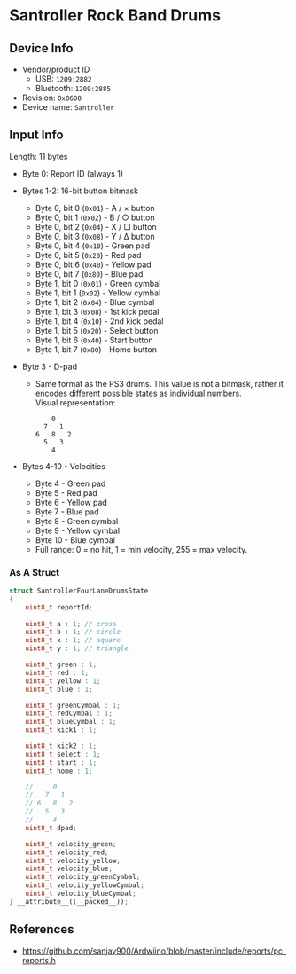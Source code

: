 # Santroller Rock Band Drums

## Device Info

- Vendor/product ID
  - USB: `1209:2882`
  - Bluetooth: `1209:2885`
- Revision: `0x0600`
- Device name: `Santroller`

## Input Info

Length: 11 bytes

- Byte 0: Report ID (always 1)
- Bytes 1-2: 16-bit button bitmask
  - Byte 0, bit 0 (`0x01`) - A / × button
  - Byte 0, bit 1 (`0x02`) - B / ○ button
  - Byte 0, bit 2 (`0x04`) - X / □ button
  - Byte 0, bit 3 (`0x08`) - Y / Δ button
  - Byte 0, bit 4 (`0x10`) - Green pad
  - Byte 0, bit 5 (`0x20`) - Red pad
  - Byte 0, bit 6 (`0x40`) - Yellow pad
  - Byte 0, bit 7 (`0x80`) - Blue pad
  - Byte 1, bit 0 (`0x01`) - Green cymbal
  - Byte 1, bit 1 (`0x02`) - Yellow cymbal
  - Byte 1, bit 2 (`0x04`) - Blue cymbal
  - Byte 1, bit 3 (`0x08`) - 1st kick pedal
  - Byte 1, bit 4 (`0x10`) - 2nd kick pedal
  - Byte 1, bit 5 (`0x20`) - Select button
  - Byte 1, bit 6 (`0x40`) - Start button
  - Byte 1, bit 7 (`0x80`) - Home button
- Byte 3 - D-pad
  - Same format as the PS3 drums. This value is not a bitmask, rather it encodes different possible states as individual numbers.\
    Visual representation:

    ```
        0
      7   1
    6   8   2
      5   3
        4
    ```

- Bytes 4-10 - Velocities
  - Byte 4 - Green pad
  - Byte 5 - Red pad
  - Byte 6 - Yellow pad
  - Byte 7 - Blue pad
  - Byte 8 - Green cymbal
  - Byte 9 - Yellow cymbal
  - Byte 10 - Blue cymbal
  - Full range: 0 = no hit, 1 = min velocity, 255 = max velocity.

### As A Struct

```cpp
struct SantrollerFourLaneDrumsState
{
    uint8_t reportId;
    
    uint8_t a : 1; // cross
    uint8_t b : 1; // circle
    uint8_t x : 1; // square
    uint8_t y : 1; // triangle

    uint8_t green : 1;
    uint8_t red : 1;
    uint8_t yellow : 1;
    uint8_t blue : 1;

    uint8_t greenCymbal : 1;
    uint8_t redCymbal : 1;
    uint8_t blueCymbal : 1;
    uint8_t kick1 : 1;

    uint8_t kick2 : 1;
    uint8_t select : 1;
    uint8_t start : 1;
    uint8_t home : 1;

    //     0
    //   7   1
    // 6   8   2
    //   5   3
    //     4
    uint8_t dpad;

    uint8_t velocity_green;
    uint8_t velocity_red;
    uint8_t velocity_yellow;
    uint8_t velocity_blue;
    uint8_t velocity_greenCymbal;
    uint8_t velocity_yellowCymbal;
    uint8_t velocity_blueCymbal;
} __attribute__((__packed__));
```

## References

- https://github.com/sanjay900/Ardwiino/blob/master/include/reports/pc_reports.h
